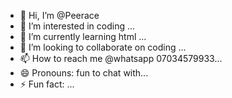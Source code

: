- 👋 Hi, I’m @Peerace
- 👀 I’m interested in coding ...
- 🌱 I’m currently learning html ...
- 💞️ I’m looking to collaborate on coding ...
- 📫 How to reach me @whatsapp 07034579933...
- 😄 Pronouns: fun to chat with...
- ⚡ Fun fact: ...

<!---
Peerace/Peerace is a ✨ special ✨ repository because its `README.md` (this file) appears on your GitHub profile.
You can click the Preview link to take a look at your changes.
--->
